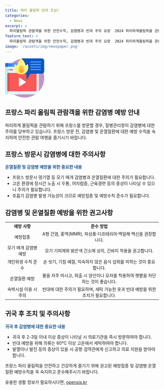 ```yaml
---
title: 파리 올림픽 빈대 조심!
categories:
  - News
excerpt: >
  파리올림픽 관람객을 위한 안전수칙, 감염병과 빈대 주의 요망  2024 파리하계올림픽을 관람하기 위해 프랑스를 방문하는 이들에게 관련 질병 및 안전수칙을 당부하고 있다. 프랑스 방문 시 뎅기열과 모기 매개 감염병, 홍역·백일해 등 감염병에 대해 주의를 당부하고, 예방접종 및 개인위생 수칙을 강조하고 있다. 또한, 숙박시설 이용 시 빈대에 대한 주의와 귀국 후 의료기관 방문을 권고하며, 지영미 질병관리청장은 안전과 건강을 위해 관람객들에게 안전수칙 준수를 당부하고 있다.
feature_text: >
  파리올림픽 관람객을 위한 안전수칙, 감염병과 빈대 주의 요망  2024 파리하계올림픽을 관람하기 위해 프랑스를 방문하는 이들에게 관련 질병 및 안전수칙을 당부하고 있다. 프랑스 방문 시 뎅기열과 모기 매개 감염병, 홍역·백일해 등 감염병에 대해 주의를 당부하고, 예방접종 및 개인위생 수칙을 강조하고 있다. 또한, 숙박시설 이용 시 빈대에 대한 주의와 귀국 후 의료기관 방문을 권고하며, 지영미 질병관리청장은 안전과 건강을 위해 관람객들에게 안전수칙 준수를 당부하고 있다.
image: '/assets/img/newspaper.png'
---
```


<p><img src="/assets/img/news.png" alt="rentncar 속보" /></p>

<h2>프랑스 파리 올림픽 관람객을 위한 감염병 예방 안내</h2>

<p data-ke-size="size16">파리하계 올림픽을 관람하기 위해 프랑스를 방문할 경우, 질병관리청이 감염병에 대한 주의를 당부하고 있습니다. 프랑스 방문 전, 감염병 및 온열질환에 대한 예방 수칙을 숙지하여 안전한 관람 여행을 즐기시기 바랍니다.</p>

<h2 data-ke-size="size26">프랑스 방문시 감염병에 대한 주의사항</h2>

<p><b><span style="color: #1a5490;">온열질환 및 감염병 예방을 위한 중요한 내용</span></b></p>

<ul>
  <li>프랑스 방문시 뎅기열 등 모기 매개 감염병과 온열질환에 대한 주의가 필요합니다.</li>
  <li>고온 환경에 장시간 노출 시 두통, 어지럼증, 근육경련 등의 증상이 나타날 수 있으니 주의가 필요합니다.</li>
  <li>호흡기 감염병 발생 가능성이 크므로 예방접종 및 예방수칙 준수가 필요합니다.</li>
</ul>

<h2 data-ke-size="size26">감염병 및 온열질환 예방을 위한 권고사항</h2>

<table>
  <tr>
    <td style="text-align: center; height: 17px;"><b>예방 사항</b></td>
    <td style="text-align: center; height: 17px;"><b>준수 방법</b></td>
  </tr>
  <tr>
    <td style="text-align: center; height: 17px;">예방접종</td>
    <td style="text-align: center; height: 17px;">A형 간염, 홍역(MMR), 파상풍·디프테리아·백일해 백신을 권장합니다.</td>
  </tr>
  <tr>
    <td style="text-align: center; height: 17px;">모기 매개 감염병 예방</td>
    <td style="text-align: center; height: 17px;">모기 기피제와 밝은색 긴소매 상의, 긴바지 착용을 권고합니다.</td>
  </tr>
  <tr>
    <td style="text-align: center; height: 17px;">개인위생 수칙 준수</td>
    <td style="text-align: center; height: 17px;">손 씻기, 기침 예절, 익숙하지 않은 음식 섭취를 피하는 것이 중요합니다.</td>
  </tr>
  <tr>
    <td style="text-align: center; height: 17px;">온열질환 예방</td>
    <td style="text-align: center; height: 17px;">물을 자주 마시고, 외출 시 양산이나 모자를 착용하여 햇볕을 차단하는 것이 좋습니다.</td>
  </tr>
  <tr>
    <td style="text-align: center; height: 17px;">숙박시설 이용 시 주의</td>
    <td style="text-align: center; height: 17px;">빈대에 대한 주의가 필요하며, 세탁 가능한 옷과 빈대 예방을 위한 조치가 필요합니다.</td>
  </tr>
</table>

<h2 data-ke-size="size26">귀국 후 조치 및 주의사항</h2>

<p><b><span style="color: #1a5490;">귀국 후 감염병에 대한 중요한 내용</span></b></p>

<ul>
  <li>귀국 후 2-3일 이내 이상 증상이 나타날 시 의료기관을 즉시 방문하여야 합니다.</li>
  <li>빈대 예방을 위해 의류는 60℃ 이상 고온에서 세탁하여야 합니다.</li>
  <li>발열이나 발진 등의 증상이 있을 시 공항 검역관에게 신고하고 의료 지원을 받아야 합니다.</li>
</ul>

<p data-ke-size="size16">프랑스 파리 올림픽을 안전하고 건강하게 즐기기 위해 권고된 예방접종 및 감염병·온열질환 예방수칙을 꼭 숙지하고 준수해주시기 바랍니다.</p>
유용한 생활 정보가 필요하시다면, <a href="https://opensis.kr" rel="dofollow">opensis.kr</a>



